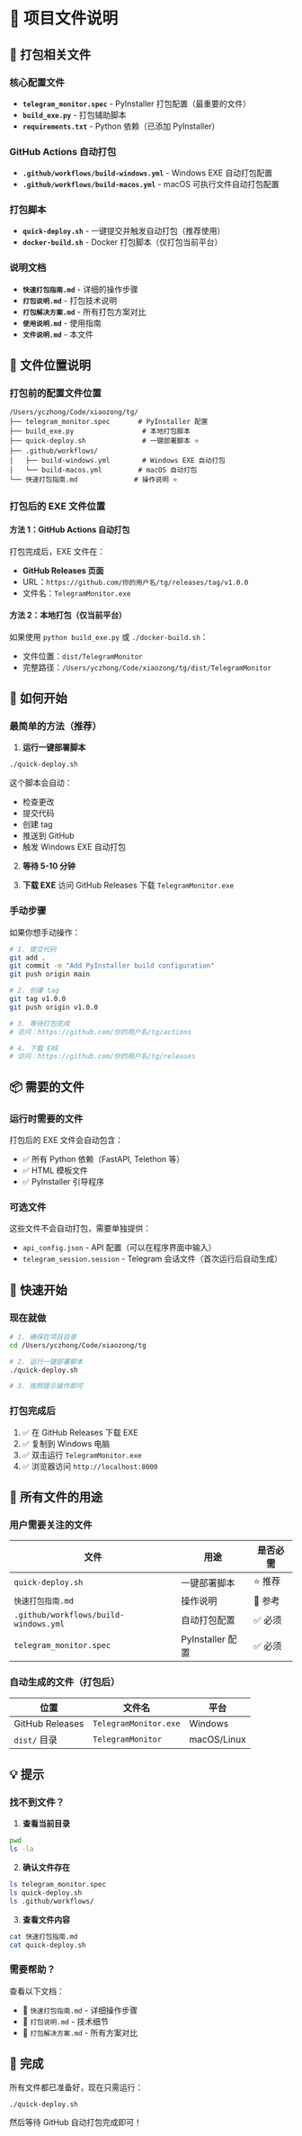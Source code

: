 # 📁 项目文件说明

## 🎯 打包相关文件

### 核心配置文件
- **`telegram_monitor.spec`** - PyInstaller 打包配置（最重要的文件）
- **`build_exe.py`** - 打包辅助脚本
- **`requirements.txt`** - Python 依赖（已添加 PyInstaller）

### GitHub Actions 自动打包
- **`.github/workflows/build-windows.yml`** - Windows EXE 自动打包配置
- **`.github/workflows/build-macos.yml`** - macOS 可执行文件自动打包配置

### 打包脚本
- **`quick-deploy.sh`** - 一键提交并触发自动打包（推荐使用）
- **`docker-build.sh`** - Docker 打包脚本（仅打包当前平台）

### 说明文档
- **`快速打包指南.md`** - 详细的操作步骤
- **`打包说明.md`** - 打包技术说明
- **`打包解决方案.md`** - 所有打包方案对比
- **`使用说明.md`** - 使用指南
- **`文件说明.md`** - 本文件

## 📍 文件位置说明

### 打包前的配置文件位置
```
/Users/yczhong/Code/xiaozong/tg/
├── telegram_monitor.spec       # PyInstaller 配置
├── build_exe.py                 # 本地打包脚本
├── quick-deploy.sh              # 一键部署脚本 ⭐️
├── .github/workflows/
│   ├── build-windows.yml        # Windows EXE 自动打包
│   └── build-macos.yml         # macOS 自动打包
└── 快速打包指南.md              # 操作说明 ⭐️
```

### 打包后的 EXE 文件位置

#### 方法 1：GitHub Actions 自动打包
打包完成后，EXE 文件在：
- **GitHub Releases 页面**
- URL：`https://github.com/你的用户名/tg/releases/tag/v1.0.0`
- 文件名：`TelegramMonitor.exe`

#### 方法 2：本地打包（仅当前平台）
如果使用 `python build_exe.py` 或 `./docker-build.sh`：
- 文件位置：`dist/TelegramMonitor`
- 完整路径：`/Users/yczhong/Code/xiaozong/tg/dist/TelegramMonitor`

## 🚀 如何开始

### 最简单的方法（推荐）

1. **运行一键部署脚本**
```bash
./quick-deploy.sh
```

这个脚本会自动：
- 检查更改
- 提交代码
- 创建 tag
- 推送到 GitHub
- 触发 Windows EXE 自动打包

2. **等待 5-10 分钟**

3. **下载 EXE**
访问 GitHub Releases 下载 `TelegramMonitor.exe`

### 手动步骤

如果你想手动操作：

```bash
# 1. 提交代码
git add .
git commit -m "Add PyInstaller build configuration"
git push origin main

# 2. 创建 tag
git tag v1.0.0
git push origin v1.0.0

# 3. 等待打包完成
# 访问：https://github.com/你的用户名/tg/actions

# 4. 下载 EXE
# 访问：https://github.com/你的用户名/tg/releases
```

## 📦 需要的文件

### 运行时需要的文件
打包后的 EXE 文件会自动包含：
- ✅ 所有 Python 依赖（FastAPI, Telethon 等）
- ✅ HTML 模板文件
- ✅ PyInstaller 引导程序

### 可选文件
这些文件不会自动打包，需要单独提供：
- `api_config.json` - API 配置（可以在程序界面中输入）
- `telegram_session.session` - Telegram 会话文件（首次运行后自动生成）

## 🎯 快速开始

### 现在就做

```bash
# 1. 确保在项目目录
cd /Users/yczhong/Code/xiaozong/tg

# 2. 运行一键部署脚本
./quick-deploy.sh

# 3. 按照提示操作即可
```

### 打包完成后

1. ✅ 在 GitHub Releases 下载 EXE
2. ✅ 复制到 Windows 电脑
3. ✅ 双击运行 `TelegramMonitor.exe`
4. ✅ 浏览器访问 `http://localhost:8000`

## 📝 所有文件的用途

### 用户需要关注的文件
| 文件 | 用途 | 是否必需 |
|------|------|---------|
| `quick-deploy.sh` | 一键部署脚本 | ⭐️ 推荐 |
| `快速打包指南.md` | 操作说明 | 📖 参考 |
| `.github/workflows/build-windows.yml` | 自动打包配置 | ✅ 必须 |
| `telegram_monitor.spec` | PyInstaller 配置 | ✅ 必须 |

### 自动生成的文件（打包后）
| 位置 | 文件名 | 平台 |
|------|--------|------|
| GitHub Releases | `TelegramMonitor.exe` | Windows |
| `dist/` 目录 | `TelegramMonitor` | macOS/Linux |

## 💡 提示

### 找不到文件？

1. **查看当前目录**
```bash
pwd
ls -la
```

2. **确认文件存在**
```bash
ls telegram_monitor.spec
ls quick-deploy.sh
ls .github/workflows/
```

3. **查看文件内容**
```bash
cat 快速打包指南.md
cat quick-deploy.sh
```

### 需要帮助？

查看以下文档：
- 📖 `快速打包指南.md` - 详细操作步骤
- 📖 `打包说明.md` - 技术细节
- 📖 `打包解决方案.md` - 所有方案对比

## 🎉 完成

所有文件都已准备好，现在只需运行：

```bash
./quick-deploy.sh
```

然后等待 GitHub 自动打包完成即可！

